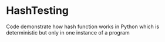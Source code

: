 # HashTesting
Code demonstrate how hash function works in Python which is deterministic but only in one instance of a program
